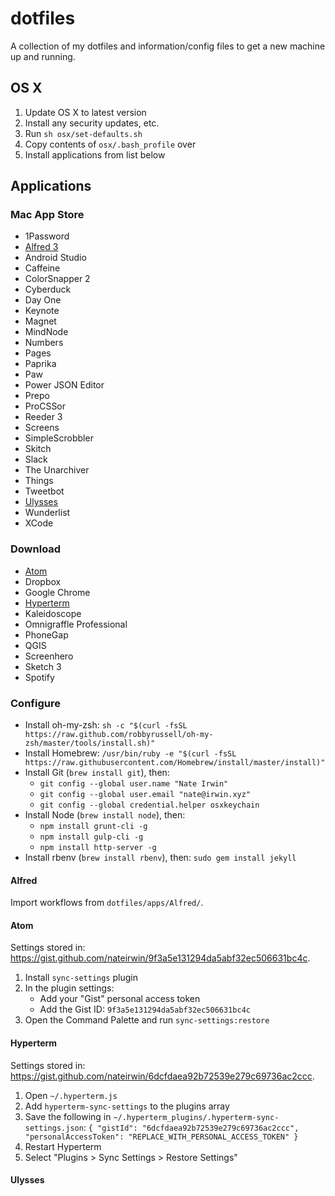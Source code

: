 # dotfiles

A collection of my dotfiles and information/config files to get a new machine up and running.

## OS X

1. Update OS X to latest version
1. Install any security updates, etc.
1. Run `sh osx/set-defaults.sh`
1. Copy contents of `osx/.bash_profile` over
1. Install applications from list below

## Applications

### Mac App Store

- 1Password
- [Alfred 3](#alfred)
- Android Studio
- Caffeine
- ColorSnapper 2
- Cyberduck
- Day One
- Keynote
- Magnet
- MindNode
- Numbers
- Pages
- Paprika
- Paw
- Power JSON Editor
- Prepo
- ProCSSor
- Reeder 3
- Screens
- SimpleScrobbler
- Skitch
- Slack
- The Unarchiver
- Things
- Tweetbot
- [Ulysses](#ulysses)
- Wunderlist
- XCode

### Download

- [Atom](#atom)
- Dropbox
- Google Chrome
- [Hyperterm](#hyperterm)
- Kaleidoscope
- Omnigraffle Professional
- PhoneGap
- QGIS
- Screenhero
- Sketch 3
- Spotify

### Configure

- Install oh-my-zsh: `sh -c "$(curl -fsSL https://raw.github.com/robbyrussell/oh-my-zsh/master/tools/install.sh)"`
- Install Homebrew: `/usr/bin/ruby -e "$(curl -fsSL https://raw.githubusercontent.com/Homebrew/install/master/install)"`
- Install Git (`brew install git`), then:
  - `git config --global user.name "Nate Irwin"`
  - `git config --global user.email "nate@irwin.xyz"`
  - `git config --global credential.helper osxkeychain`
- Install Node (`brew install node`), then:
  - `npm install grunt-cli -g`
  - `npm install gulp-cli -g`
  - `npm install http-server -g`
- Install rbenv (`brew install rbenv`), then: `sudo gem install jekyll`

#### Alfred

Import workflows from `dotfiles/apps/Alfred/`.

#### Atom

Settings stored in: https://gist.github.com/nateirwin/9f3a5e131294da5abf32ec506631bc4c.

1. Install `sync-settings` plugin
1. In the plugin settings:
   - Add your "Gist" personal access token
   - Add the Gist ID: `9f3a5e131294da5abf32ec506631bc4c`
1. Open the Command Palette and run `sync-settings:restore`

#### Hyperterm

Settings stored in: https://gist.github.com/nateirwin/6dcfdaea92b72539e279c69736ac2ccc.

1. Open `~/.hyperterm.js`
1. Add `hyperterm-sync-settings` to the plugins array
1. Save the following in `~/.hyperterm_plugins/.hyperterm-sync-settings.json`:
    `{
      "gistId": "6dcfdaea92b72539e279c69736ac2ccc",
      "personalAccessToken": "REPLACE_WITH_PERSONAL_ACCESS_TOKEN"
    }`
1. Restart Hyperterm
1. Select "Plugins > Sync Settings > Restore Settings"

#### Ulysses
